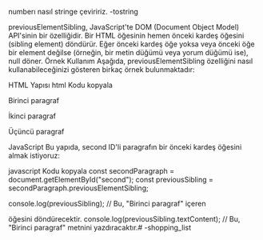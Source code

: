 <!-- google fontsame -->
<!-- root ile tanımlanmış renkleri aldık -->
numberı nasıl stringe çeviririz.
-tostring

previousElementSibling, JavaScript'te DOM (Document Object Model) API'sinin bir özelliğidir. Bir HTML öğesinin hemen önceki kardeş öğesini (sibling element) döndürür. Eğer önceki kardeş öğe yoksa veya önceki öğe bir element değilse (örneğin, bir metin düğümü veya yorum düğümü ise), null döner.
Örnek Kullanım
Aşağıda, previousElementSibling özelliğini nasıl kullanabileceğinizi gösteren birkaç örnek bulunmaktadır:

HTML Yapısı
html
Kodu kopyala
<div id="container">
  <p id="first">Birinci paragraf</p>
  <p id="second">İkinci paragraf</p>
  <p id="third">Üçüncü paragraf</p>
</div>
JavaScript
Bu yapıda, second ID'li paragrafın bir önceki kardeş öğesini almak istiyoruz:

javascript
Kodu kopyala
const secondParagraph = document.getElementById("second");
const previousSibling = secondParagraph.previousElementSibling;

console.log(previousSibling); // Bu, "Birinci paragraf" içeren <p> öğesini döndürecektir.
console.log(previousSibling.textContent); // Bu, "Birinci paragraf" metnini yazdıracaktır.# -shopping_list
